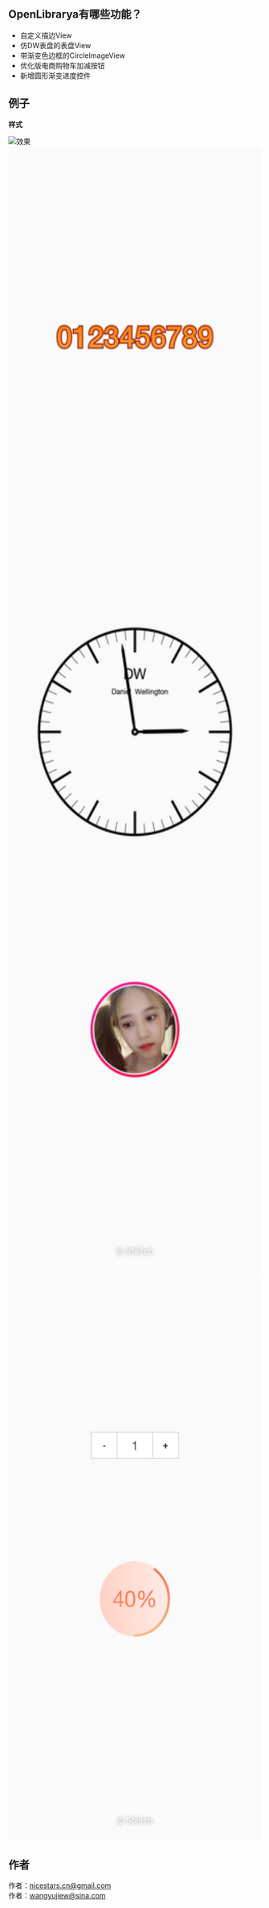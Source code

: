 ## OpenLibrarya有哪些功能？ ##

* 自定义描边View 
* 仿DW表盘的表盘View
* 带渐变色边框的CircleImageView
* 优化版电商购物车加减按钮
* 新增圆形渐变进度控件

## 例子 ##

**样式**

![效果]()
<img width="540" height="2237" src="https://github.com/NiceStars/OpenLibrary/blob/master/image/WechatIMG7.jpeg"/>
<img width="540" height="1130" src="https://github.com/NiceStars/OpenLibrary/blob/master/image/WechatIMG6.jpeg"/>


## 作者 ##
作者：nicestars.cn@gmail.com</br>作者：wangyujiew@sina.com
